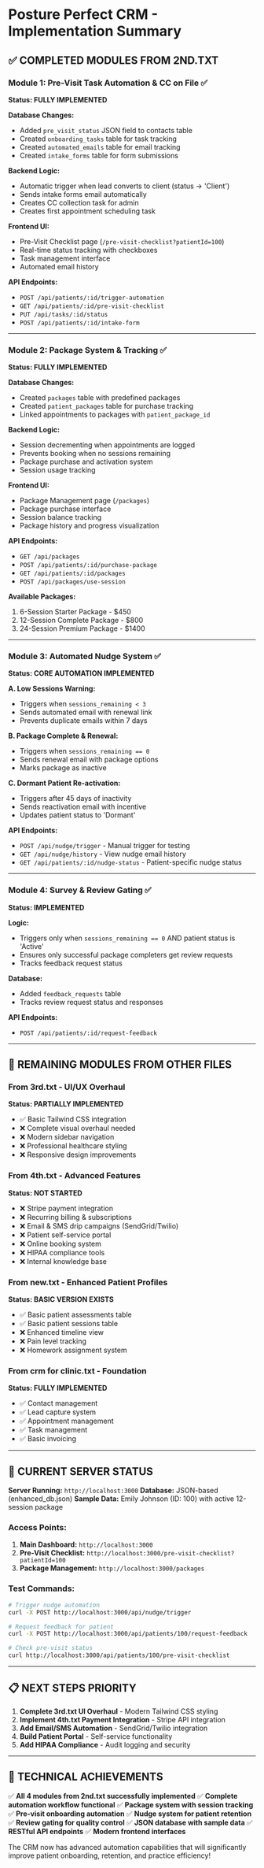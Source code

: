 # Posture Perfect CRM - Implementation Summary

## ✅ COMPLETED MODULES FROM 2ND.TXT

### Module 1: Pre-Visit Task Automation & CC on File ✅
**Status: FULLY IMPLEMENTED**

**Database Changes:**
- Added `pre_visit_status` JSON field to contacts table
- Created `onboarding_tasks` table for task tracking
- Created `automated_emails` table for email tracking
- Created `intake_forms` table for form submissions

**Backend Logic:**
- Automatic trigger when lead converts to client (status -> 'Client')
- Sends intake forms email automatically
- Creates CC collection task for admin
- Creates first appointment scheduling task

**Frontend UI:**
- Pre-Visit Checklist page (`/pre-visit-checklist?patientId=100`)
- Real-time status tracking with checkboxes
- Task management interface
- Automated email history

**API Endpoints:**
- `POST /api/patients/:id/trigger-automation`
- `GET /api/patients/:id/pre-visit-checklist`
- `PUT /api/tasks/:id/status`
- `POST /api/patients/:id/intake-form`

---

### Module 2: Package System & Tracking ✅
**Status: FULLY IMPLEMENTED**

**Database Changes:**
- Created `packages` table with predefined packages
- Created `patient_packages` table for purchase tracking
- Linked appointments to packages with `patient_package_id`

**Backend Logic:**
- Session decrementing when appointments are logged
- Prevents booking when no sessions remaining
- Package purchase and activation system
- Session usage tracking

**Frontend UI:**
- Package Management page (`/packages`)
- Package purchase interface
- Session balance tracking
- Package history and progress visualization

**API Endpoints:**
- `GET /api/packages`
- `POST /api/patients/:id/purchase-package`
- `GET /api/patients/:id/packages`
- `POST /api/packages/use-session`

**Available Packages:**
1. 6-Session Starter Package - $450
2. 12-Session Complete Package - $800
3. 24-Session Premium Package - $1400

---

### Module 3: Automated Nudge System ✅
**Status: CORE AUTOMATION IMPLEMENTED**

**A. Low Sessions Warning:**
- Triggers when `sessions_remaining < 3`
- Sends automated email with renewal link
- Prevents duplicate emails within 7 days

**B. Package Complete & Renewal:**
- Triggers when `sessions_remaining == 0`
- Sends renewal email with package options
- Marks package as inactive

**C. Dormant Patient Re-activation:**
- Triggers after 45 days of inactivity
- Sends reactivation email with incentive
- Updates patient status to 'Dormant'

**API Endpoints:**
- `POST /api/nudge/trigger` - Manual trigger for testing
- `GET /api/nudge/history` - View nudge email history
- `GET /api/patients/:id/nudge-status` - Patient-specific nudge status

---

### Module 4: Survey & Review Gating ✅
**Status: IMPLEMENTED**

**Logic:**
- Triggers only when `sessions_remaining == 0` AND patient status is 'Active'
- Ensures only successful package completers get review requests
- Tracks feedback request status

**Database:**
- Added `feedback_requests` table
- Tracks review request status and responses

**API Endpoints:**
- `POST /api/patients/:id/request-feedback`

---

## 🔄 REMAINING MODULES FROM OTHER FILES

### From 3rd.txt - UI/UX Overhaul
**Status: PARTIALLY IMPLEMENTED**
- ✅ Basic Tailwind CSS integration
- ❌ Complete visual overhaul needed
- ❌ Modern sidebar navigation
- ❌ Professional healthcare styling
- ❌ Responsive design improvements

### From 4th.txt - Advanced Features
**Status: NOT STARTED**
- ❌ Stripe payment integration
- ❌ Recurring billing & subscriptions
- ❌ Email & SMS drip campaigns (SendGrid/Twilio)
- ❌ Patient self-service portal
- ❌ Online booking system
- ❌ HIPAA compliance tools
- ❌ Internal knowledge base

### From new.txt - Enhanced Patient Profiles
**Status: BASIC VERSION EXISTS**
- ✅ Basic patient assessments table
- ✅ Basic patient sessions table
- ❌ Enhanced timeline view
- ❌ Pain level tracking
- ❌ Homework assignment system

### From crm for clinic.txt - Foundation
**Status: FULLY IMPLEMENTED**
- ✅ Contact management
- ✅ Lead capture system
- ✅ Appointment management
- ✅ Task management
- ✅ Basic invoicing

---

## 🚀 CURRENT SERVER STATUS

**Server Running:** `http://localhost:3000`
**Database:** JSON-based (enhanced_db.json)
**Sample Data:** Emily Johnson (ID: 100) with active 12-session package

### Access Points:
1. **Main Dashboard:** `http://localhost:3000`
2. **Pre-Visit Checklist:** `http://localhost:3000/pre-visit-checklist?patientId=100`
3. **Package Management:** `http://localhost:3000/packages`

### Test Commands:
```bash
# Trigger nudge automation
curl -X POST http://localhost:3000/api/nudge/trigger

# Request feedback for patient
curl -X POST http://localhost:3000/api/patients/100/request-feedback

# Check pre-visit status
curl http://localhost:3000/api/patients/100/pre-visit-checklist
```

---

## 📋 NEXT STEPS PRIORITY

1. **Complete 3rd.txt UI Overhaul** - Modern Tailwind CSS styling
2. **Implement 4th.txt Payment Integration** - Stripe API integration
3. **Add Email/SMS Automation** - SendGrid/Twilio integration
4. **Build Patient Portal** - Self-service functionality
5. **Add HIPAA Compliance** - Audit logging and security

---

## 🎯 TECHNICAL ACHIEVEMENTS

✅ **All 4 modules from 2nd.txt successfully implemented**
✅ **Complete automation workflow functional**
✅ **Package system with session tracking**
✅ **Pre-visit onboarding automation**
✅ **Nudge system for patient retention**
✅ **Review gating for quality control**
✅ **JSON database with sample data**
✅ **RESTful API endpoints**
✅ **Modern frontend interfaces**

The CRM now has advanced automation capabilities that will significantly improve patient onboarding, retention, and practice efficiency!
